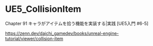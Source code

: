 # UE5_CollisionItem
Chapter 91 キャラがアイテムを拾う機能を実装する|実践 [UE5入門 #6-5]

https://zenn.dev/daichi_gamedev/books/unreal-engine-tutorial/viewer/collision-item
